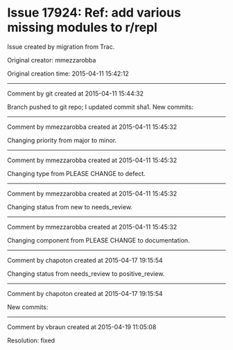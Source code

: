 # Issue 17924: Ref: add various missing modules to r/repl

Issue created by migration from Trac.

Original creator: mmezzarobba

Original creation time: 2015-04-11 15:42:12




---

Comment by git created at 2015-04-11 15:44:32

Branch pushed to git repo; I updated commit sha1. New commits:


---

Comment by mmezzarobba created at 2015-04-11 15:45:32

Changing priority from major to minor.


---

Comment by mmezzarobba created at 2015-04-11 15:45:32

Changing type from PLEASE CHANGE to defect.


---

Comment by mmezzarobba created at 2015-04-11 15:45:32

Changing status from new to needs_review.


---

Comment by mmezzarobba created at 2015-04-11 15:45:32

Changing component from PLEASE CHANGE to documentation.


---

Comment by chapoton created at 2015-04-17 19:15:54

Changing status from needs_review to positive_review.


---

Comment by chapoton created at 2015-04-17 19:15:54

New commits:


---

Comment by vbraun created at 2015-04-19 11:05:08

Resolution: fixed
